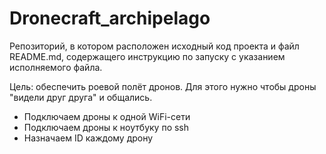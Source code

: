 # Dronecraft_archipelago
Репозиторий, в котором расположен исходный код проекта и файл README.md, содержащего инструкцию по запуску с указанием исполняемого файла.

Цель: обеспечить роевой полёт дронов. 
Для этого нужно чтобы дроны "видели друг друга" и общались.

- Подключаем дроны к одной WiFi-сети
- Подключаем дроны к ноутбуку по ssh
- Назначаем ID каждому дрону 
